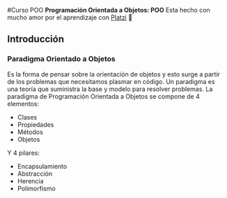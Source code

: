 #Curso POO
**Programación Orientada a Objetos: POO**
Esta hecho con mucho amor por el aprendizaje con [Platzi](https://platzi.com "Platzi") :green_heart:

## Introducción
### Paradigma Orientado a Objetos
Es la forma de pensar sobre la orientación de objetos y esto surge a partir de los problemas que necesitamos plasmar en código. 
Un paradigma es una teoría que suministra la base y modelo para resolver problemas. La paradigma de Programación Orientada a Objetos se compone de 4 elementos:
- Clases
- Propiedades
- Métodos
- Objetos

Y 4 pilares:

- Encapsulamiento
- Abstracción
- Herencia
- Polimorfismo
